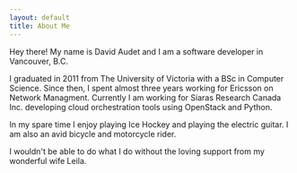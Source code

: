 ```yaml
---
layout: default
title: About Me
---
```


Hey there! My name is David Audet and I am a software developer in Vancouver, B.C.

I graduated in 2011 from The University of Victoria with a BSc in Computer Science.
Since then, I spent almost three years working for Ericsson on Network Managment.
Currently I am working for Siaras Research Canada Inc. developing cloud orchestration
tools using OpenStack and Python.

In my spare time I enjoy playing Ice Hockey and playing the electric guitar. I am also
an avid bicycle and motorcycle rider. 

I wouldn't be able to do what I do without the loving support from my wonderful wife Leila.